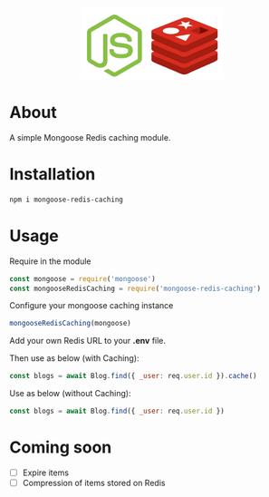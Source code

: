 <div align="center">
    <img src="./assets/redis-js.png" width="50%" height="75%"/>
</div>

# About

A simple Mongoose Redis caching module.

# Installation

```sh
npm i mongoose-redis-caching
```

# Usage

Require in the module

```javascript
const mongoose = require('mongoose')
const mongooseRedisCaching = require('mongoose-redis-caching')
```

Configure your mongoose caching instance

```javascript
mongooseRedisCaching(mongoose)
```

Add your own Redis URL to your __.env__ file.

Then use as below (with Caching):

```javascript
const blogs = await Blog.find({ _user: req.user.id }).cache()
```

Use as below (without Caching):

```javascript
const blogs = await Blog.find({ _user: req.user.id })
```

# Coming soon

- [ ] Expire items
- [ ] Compression of items stored on Redis